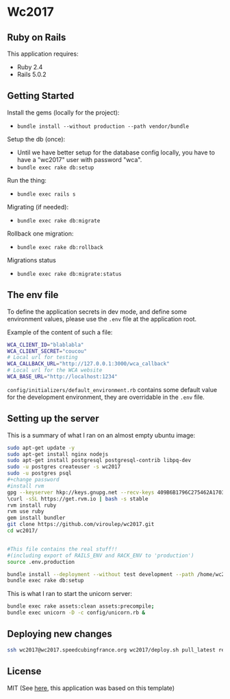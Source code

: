 Wc2017
================

Ruby on Rails
-------------

This application requires:

- Ruby 2.4
- Rails 5.0.2

Getting Started
---------------

Install the gems (locally for the project):

- `bundle install --without production --path vendor/bundle`

Setup the db (once):

- Until we have better setup for the database config locally, you have to have a "wc2017" user with password "wca".
- `bundle exec rake db:setup`


Run the thing:

- `bundle exec rails s`

Migrating (if needed):

- `bundle exec rake db:migrate`

Rollback one migration:

- `bundle exec rake db:rollback`

Migrations status

- `bundle exec rake db:migrate:status`



## The env file

To define the application secrets in dev mode, and define some environment values, please use the `.env` file at the application root.

Example of the content of such a file:

```sh
WCA_CLIENT_ID="blablabla"
WCA_CLIENT_SECRET="coucou"
# Local url for testing
WCA_CALLBACK_URL="http://127.0.0.1:3000/wca_callback"
# Local url for the WCA website
WCA_BASE_URL="http://localhost:1234"
```

`config/initializers/default_environment.rb` contains some default value for the development environment, they are overridable in the `.env` file.

## Setting up the server

This is a summary of what I ran on an almost empty ubuntu image:
```sh
sudo apt-get update -y
sudo apt-get install nginx nodejs
sudo apt-get install postgresql postgresql-contrib libpq-dev
sudo -u postgres createuser -s wc2017
sudo -u postgres psql
#+change password
#install rvm
gpg --keyserver hkp://keys.gnupg.net --recv-keys 409B6B1796C275462A1703113804BB82D39DC0E3
\curl -sSL https://get.rvm.io | bash -s stable
rvm install ruby
rvm use ruby
gem install bundler
git clone https://github.com/viroulep/wc2017.git
cd wc2017/


#This file contains the real stuff!!
#(including export of RAILS_ENV and RACK_ENV to 'production')
source .env.production

bundle install --deployment --without test development --path /home/wc2017/.bundle
bundle exec rake db:setup
```

This is what I ran to start the unicorn server:
```sh
bundle exec rake assets:clean assets:precompile;
bundle exec unicorn -D -c config/unicorn.rb &
```

## Deploying new changes

```sh
ssh wc2017@wc2017.speedcubingfrance.org wc2017/deploy.sh pull_latest rebuild_rails
```


License
-------
MIT
(See [here](https://github.com/RailsApps/rails-omniauth#mit-license), this application was based on this template)
